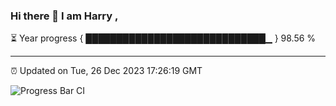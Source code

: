 ### Hi there 👋 I am Harry , 

⏳ Year progress { █████████████████████████████▁ } 98.56 %

---

⏰ Updated on Tue, 26 Dec 2023 17:26:19 GMT

![Progress Bar CI](https://github.com/duykhang68/duykhang68/workflows/Progress%20Bar%20CI/badge.svg)
